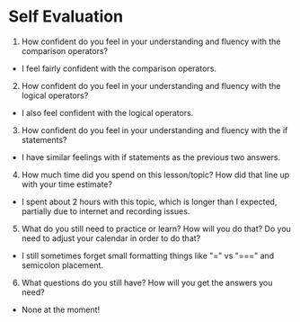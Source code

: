 # Self Evaluation

1. How confident do you feel in your understanding and fluency with the comparison operators?
- I feel fairly confident with the comparison operators.
2. How confident do you feel in your understanding and fluency with the logical operators?
- I also feel confident with the logical operators.
3. How confident do you feel in your understanding and fluency with the if statements?
- I have similar feelings with if statements as the previous two answers.
4. How much time did you spend on this lesson/topic? How did that line up with your time estimate?
- I spent about 2 hours with this topic, which is longer than I expected, partially due to internet and recording issues.
5. What do you still need to practice or learn? How will you do that? Do you need to adjust your calendar in order to do that?
- I still sometimes forget small formatting things like "=" vs "===" and semicolon placement.
6. What questions do you still have? How will you get the answers you need?
- None at the moment!
